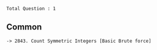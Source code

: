 
`Total Question : 1`

## Common
```
-> 2843. Count Symmetric Integers [Basic Brute force]
```





